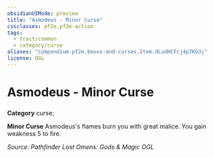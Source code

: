 ```yaml
---
obsidianUIMode: preview
title: "Asmodeus - Minor Curse"
cssclasses: pf2e,pf2e-action
tags:
  - trait/common
  - category/curse
aliases: "Compendium.pf2e.boons-and-curses.Item.dLudHCFcj4p7KG3j"
license: OGL
---
```

# Asmodeus - Minor Curse

### 

**Category** curse; 




**Minor Curse** Asmodeus's flames burn you with great malice. You gain weakness 5 to fire.

*Source: Pathfinder Lost Omens: Gods & Magic*
*OGL*